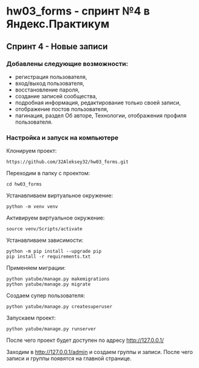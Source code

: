 # hw03_forms - спринт №4 в Яндекс.Практикум
## Спринт 4 -  Новые записи

### Добавлены следующие возможности:
- регистрация пользователя,
- вход/выход пользователя,
- восстановление пароля,
- создание записей сообщества,
- подробная информация, редактирование только своей записи,
- отображение постов пользователя,
- пагинация, раздел Об авторе, Технологии, отображения профиля пользователя.

### Настройка и запуск на компьютере
Клонируем проект:
```
https://github.com/32Aleksey32/hw03_forms.git
```
Переходим в папку с проектом:
```
cd hw03_forms
```
Устанавливаем виртуальное окружение:
```
python -m venv venv
```
Активируем виртуальное окружение:
```
source venv/Scripts/activate
```
Устанавливаем зависимости:
```
python -m pip install --upgrade pip
pip install -r requirements.txt
```
Применяем миграции:
```
python yatube/manage.py makemigrations
python yatube/manage.py migrate
```
Создаем супер пользователя:
```
python yatube/manage.py createsuperuser
```
Запускаем проект:
```
python yatube/manage.py runserver
```
После чего проект будет доступен по адресу http://127.0.0.1/

Заходим в http://127.0.0.1/admin и создаем группы и записи. После чего записи и группы появятся на главной странице.
